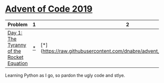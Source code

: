 # [Advent of Code 2019](https://adventofcode.com/2019) 


 Problem | 1 | 2
 --- | --- | ---
[Day 1: The Tyranny of the Rocket Equation](https://adventofcode.com/2019/day/1)  |   [*](https://raw.githubusercontent.com/dnabre/advent_2019/master/aoc_1.py)   | [*] (https://raw.githubusercontent.com/dnabre/advent_2019/master/aoc_1.py) 



Learning Python as I go, so pardon the ugly code and stlye.
